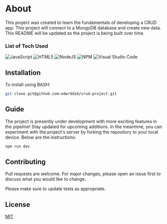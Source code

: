 # About

This project was created to learn the fundamentals of developing a CRUD app. This project will connect to a MongoDB database and create new data. This README will be updated as the project is being built over time. 

### List of Tech Used

![JavaScript](https://img.shields.io/badge/javascript-%23323330.svg?style=for-the-badge&logo=javascript&logoColor=%23F7DF1E)
![HTML5](https://img.shields.io/badge/html5-%23E34F26.svg?style=for-the-badge&logo=html5&logoColor=white)
![NodeJS](https://img.shields.io/badge/node.js-6DA55F?style=for-the-badge&logo=node.js&logoColor=white)
![NPM](https://img.shields.io/badge/NPM-%23CB3837.svg?style=for-the-badge&logo=npm&logoColor=white)
![Visual Studio Code](https://img.shields.io/badge/Visual%20Studio%20Code-0078d7.svg?style=for-the-badge&logo=visual-studio-code&logoColor=white)

## Installation

To install using BASH:

```bash
git clone git@github.com:edwrddz6/crud-project.git
```

## Guide

The project is presently under development with more exciting features in the pipeline! Stay updated for upcoming additions. In the meantime, you can experiment with the project's server by forking the repository to your local device. Below are the instructions:

```bash
npm run dev
```

## Contributing

Pull requests are welcome. For major changes, please open an issue first
to discuss what you would like to change.

Please make sure to update tests as appropriate.

## License

[MIT](https://choosealicense.com/licenses/mit/)
